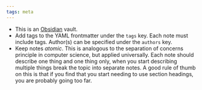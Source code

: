 ```yaml
---
tags: meta
---
```


- This is an [Obsidian](https://obsidian.md/) vault.
- Add tags to the YAML frontmatter under the `tags` key. Each note must include tags. Author(s) can be specified under the `authors` key. 
- Keep notes *atomic*. This is analogous to the separation of concerns principle in computer science, but applied universally. Each note should describe one thing and one thing only, when you start describing multiple things break the topic into separate notes. A good rule of thumb on this is that if you find that you start needing to use section headings, you are probably going too far.